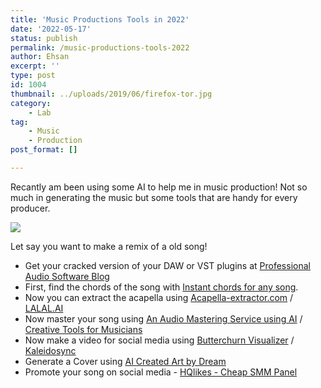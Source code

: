```yaml
---
title: 'Music Productions Tools in 2022'
date: '2022-05-17'
status: publish
permalink: /music-productions-tools-2022
author: Ehsan
excerpt: ''
type: post
id: 1004
thumbnail: ../uploads/2019/06/firefox-tor.jpg
category:
    - Lab
tag:
    - Music
    - Production
post_format: []

---
```

Recantly am been using some AI to help me in music production! Not so much in generating the music but some tools that are handy for every producer.


![](./images/cover.jpg)


Let say you want to make a remix of a old song!

- Get your cracked version of your DAW or VST plugins at [Professional Audio Software Blog](https://audioz.download/)
- First, find the chords of the song with [Instant chords for any song](https://chordify.net/).
- Now you can extract the acapella using [Acapella-extractor.com](http://acapella-extractor.com/) / [LALAL.AI](https://www.lalal.ai/)
- Now master your song using [An Audio Mastering Service using AI](https://bakuage.com/en/) / [Creative Tools for Musicians](https://www.landr.com/)
- Now make a video for social media using [Butterchurn Visualizer](https://butterchurnviz.com/)  / [Kaleidosync](https://www.kaleidosync.com/visualizer)
- Generate a Cover using [AI Created Art by Dream](https://app.wombo.art/)
- Promote your song on social media - [HQlikes - Cheap SMM Panel](https://hqlikes.com/referral/id/7546702)



